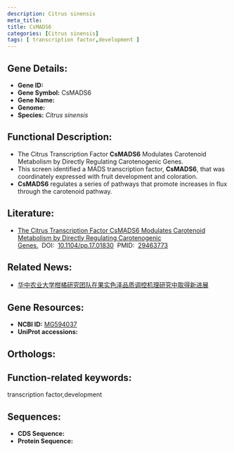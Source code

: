 ```yaml
---
description: Citrus sinensis
meta_title:
title: CsMADS6
categories: [Citrus sinensis]
tags: [ transcription factor,development ]
---
```


## Gene Details:
- **Gene ID:**	[]()
- **Gene Symbol:** CsMADS6
- **Gene Name:** 
- **Genome:** []()
- **Species:** *Citrus sinensis*

## Functional Description:
   - The Citrus Transcription Factor **CsMADS6** Modulates Carotenoid Metabolism by Directly Regulating Carotenogenic Genes.
   - This screen identified a MADS transcription factor, **CsMADS6**, that was coordinately expressed with fruit development and coloration.
   - **CsMADS6** regulates a series of pathways that promote increases in flux through the carotenoid pathway.

## Literature:
   - [The Citrus Transcription Factor CsMADS6 Modulates Carotenoid Metabolism by Directly Regulating Carotenogenic Genes.]( https://academic.oup.com/plphys/article/176/4/2657/6116937?login=true)&nbsp;&nbsp;DOI:&nbsp;&nbsp;[10.1104/pp.17.01830](https://academic.oup.com/plphys/article/176/4/2657/6116937?login=true)&nbsp;&nbsp;PMID:&nbsp;&nbsp;[29463773](https://pubmed.ncbi.nlm.nih.gov/29463773/)

## Related News:
   - [华中农业大学柑橘研究团队在果实色泽品质调控机理研究中取得新进展](https://mp.weixin.qq.com/s?__biz=MzIyOTY2NDYyNQ==&mid=2247488109&idx=1&sn=bc1a4a67406aa291cc2c408edaa31522&chksm=e8be6073dfc9e9651bdf8686787410db836b00c4187af03dbb5510962001075a179595a43eb5&scene=27#wechat_redirect)

## Gene Resources:
- **NCBI ID:** [MG594037](https://www.ncbi.nlm.nih.gov/gene/?term=MG594037)
- **UniProt accessions:** [](https://www.uniprot.org/uniprotkb//entry)

## Orthologs:


## Function-related keywords:
transcription factor,development

## Sequences:
- **CDS Sequence:**
- **Protein Sequence:**
